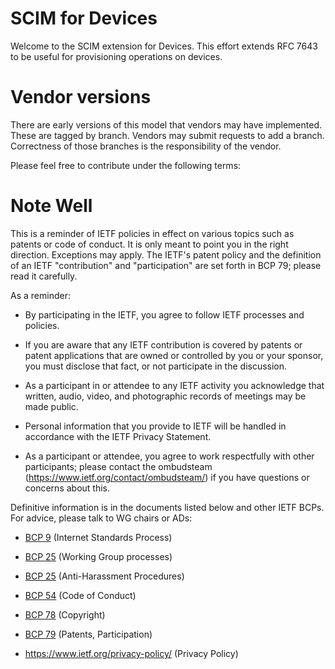 # SCIM for Devices

Welcome to the SCIM extension for Devices.  This effort extends RFC
7643 to be useful for provisioning operations on devices.

# Vendor versions

There are early versions of this model that vendors may have
implemented.  These are tagged by branch.  Vendors may submit requests
to add a branch.  Correctness of those branches is the responsibility
of the vendor.


Please feel free to contribute under the following terms:

# Note Well

This is a reminder of IETF policies in effect on various topics such as patents or code of conduct. It is only meant to point you in the right direction. Exceptions may apply. The IETF's patent policy and the definition of an IETF "contribution" and "participation" are set forth in BCP 79; please read it carefully.



As a reminder:



- By participating in the IETF, you agree to follow IETF processes and policies.

- If you are aware that any IETF contribution is covered by patents or patent applications that are owned or controlled by you or your sponsor, you must disclose that fact, or not participate in the discussion.

- As a participant in or attendee to any IETF activity you acknowledge that written, audio, video, and photographic records of meetings may be made public.

- Personal information that you provide to IETF will be handled in accordance with the IETF Privacy Statement.

- As a participant or attendee, you agree to work respectfully with other participants; please contact the ombudsteam (https://www.ietf.org/contact/ombudsteam/) if you have questions or concerns about this.



Definitive information is in the documents listed below and other IETF BCPs. For advice, please talk to WG chairs or ADs:



- [BCP 9](https://www.rfc-editor.org/info/bcp9) (Internet Standards Process)

- [BCP 25](https://www.rfc-editor.org/info/bcp25) (Working Group processes)

- [BCP 25](https://www.rfc-editor.org/info/bcp25) (Anti-Harassment Procedures)

- [BCP 54](https://www.rfc-editor.org/info/bcp54) (Code of Conduct)

- [BCP 78](https://www.rfc-editor.org/info/bcp78) (Copyright)

- [BCP 79](https://www.rfc-editor.org/info/bcp79) (Patents, Participation)

- https://www.ietf.org/privacy-policy/ (Privacy Policy)




